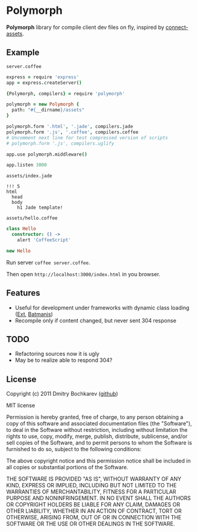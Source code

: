 # Polymorph

__Polymorph__ library for compile client dev files on fly, inspired by [connect-assets](http://github.com/TrevorBurnham/connect-assets).

## Example

`server.coffee`

``` coffeescript
express = require 'express'
app = express.createServer()

{Polymorph, compilers} = require 'polymorph'

polymorph = new Polymorph {
  path: "#{__dirname}/assets"
}

polymorph.form '.html', '.jade', compilers.jade
polymorph.form '.js', '.coffee', compilers.coffee
# Uncomment next line for test compressed version of scripts
# polymorph.form '.js', compilers.uglify

app.use polymorph.middleware()

app.listen 3000
```

`assets/index.jade`

``` jade
!!! 5
html
  head
  body
    h1 Jade template!
```

`assets/hello.coffee`

``` coffeescript
class Hello
  constructor: () ->
    alert 'CoffeeScript'

new Hello
```

Run server `coffee server.coffee`.

Then open `http://localhost:3000/index.html` in you browser.

## Features

- Useful for development under frameworks with dynamic class loading ([Ext](http://www.sencha.com/products/extjs/), [Batmanjs](http://batmanjs.org/))
- Recompile only if content changed, but never sent 304 response

## TODO

- Refactoring sources now it is ugly
- May be to realize able to respond 304?

## License

Copyright (c) 2011 Dmitry Bochkarev ([github](http://github.com/dmitrybochkarev))

MIT license

Permission is hereby granted, free of charge, to any person obtaining a copy of this software and associated documentation files (the "Software"), to deal in the Software without restriction, including without limitation the rights to use, copy, modify, merge, publish, distribute, sublicense, and/or sell copies of the Software, and to permit persons to whom the Software is furnished to do so, subject to the following conditions:

The above copyright notice and this permission notice shall be included in all copies or substantial portions of the Software.

THE SOFTWARE IS PROVIDED "AS IS", WITHOUT WARRANTY OF ANY KIND, EXPRESS OR IMPLIED, INCLUDING BUT NOT LIMITED TO THE WARRANTIES OF MERCHANTABILITY, FITNESS FOR A PARTICULAR PURPOSE AND NONINFRINGEMENT. IN NO EVENT SHALL THE AUTHORS OR COPYRIGHT HOLDERS BE LIABLE FOR ANY CLAIM, DAMAGES OR OTHER LIABILITY, WHETHER IN AN ACTION OF CONTRACT, TORT OR OTHERWISE, ARISING FROM, OUT OF OR IN CONNECTION WITH THE SOFTWARE OR THE USE OR OTHER DEALINGS IN THE SOFTWARE.